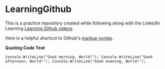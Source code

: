 # LearningGithub
This is a practice repository created while following along with the LinkedIn Learning [Learning Github videos](https://www.linkedin.com/learning/learning-github-18719601).

Here is a helpful shortcut to Github's [markup syntax](https://docs.github.com/en/get-started/writing-on-github/getting-started-with-writing-and-formatting-on-github/basic-writing-and-formatting-syntax).

**Quoting Code Test**

`
Console.WriteLine("Good morning, World!");
Console.WriteLine("Good afternoon, World!");
Console.WriteLine("Good evening, World!");
`

